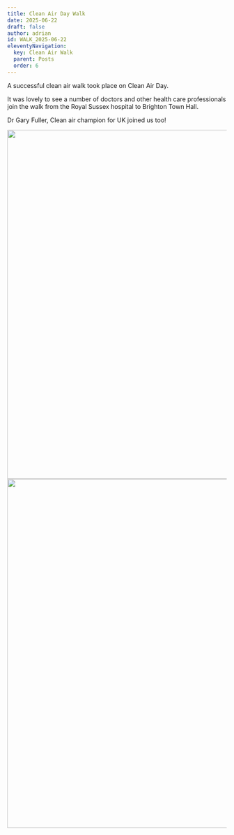 ```yaml
---
title: Clean Air Day Walk
date: 2025-06-22
draft: false
author: adrian
id: WALK_2025-06-22
eleventyNavigation:
  key: Clean Air Walk
  parent: Posts
  order: 6
---
```


A successful clean air walk took place on Clean Air Day.

It was lovely to see a number of doctors and other health care professionals join the walk from the Royal Sussex hospital to Brighton Town Hall.

Dr Gary Fuller, Clean air champion for UK joined us too!

<img src="{{ '/img/Walk1.jpeg' | url }}" width="800" />

<img src="{{ '/img/Walk2.jpeg' | url }}" width="800" />
